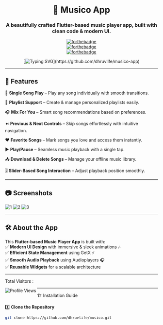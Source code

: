 <div align="center"> 

# 🎵 Musico App  

### A beautifully crafted Flutter-based music player app, built with clean code & modern UI.  

[![forthebadge](https://forthebadge.com/images/badges/built-by-developers.svg)](https://github.com/dhruvlife/musico-app)  
[![forthebadge](https://forthebadge.com/images/badges/made-with-flutter.svg)](https://flutter.dev)  
[![forthebadge](https://forthebadge.com/images/badges/built-for-android.svg)](https://github.com/dhruvlife/musico-app)  

[![Typing SVG](https://readme-typing-svg.demolab.com?font=Comic+Sans+MS&color=F72288&size=30&center=true&vCenter=true&width=600&height=50&lines=Welcome+to+Musico;Enjoy+your+favorite+melodies!)](https://github.com/dhruvlife/musico-app)

</div>

---

## 🚀 Features  

🎵 **Single Song Play** – Play any song individually with smooth transitions.  

📜 **Playlist Support** – Create & manage personalized playlists easily.  

🎧 **Mix For You** – Smart song recommendations based on preferences.  

⏪ **Previous & Next Controls** – Skip songs effortlessly with intuitive navigation.  

❤️ **Favorite Songs** – Mark songs you love and access them instantly.  

▶️ **Play/Pause** – Seamless music playback with a single tap.  

📥 **Download & Delete Songs** – Manage your offline music library.  

🎚 **Slider-Based Song Interaction** – Adjust playback position smoothly.  

---

## 📷 Screenshots  

![1](https://github.com/user-attachments/assets/1c5db697-8cf0-422e-83ba-4e702430ca0b)
![2](https://github.com/user-attachments/assets/9e6272bd-ec86-41c5-94b4-900acc42478e)
![3](https://github.com/user-attachments/assets/83d42966-a523-489a-9b21-faaeed88591e)


---

## 🛠️ About the App  

This **Flutter-based Music Player App** is built with:  
✅ **Modern UI Design** with immersive & sleek animations 🎶  
✅ **Efficient State Management** using GetX ⚡  
✅ **Smooth Audio Playback** using Audioplayers 🎧  
✅ **Reusable Widgets** for a scalable architecture  

---



Total Visitors : 


<img align="left" src="https://profile-counter.glitch.me/dhruvlife/count.svg" alt="Profile Views">



---


🏗 Installation Guide  

1️⃣ **Clone the Repository**  
```sh
git clone https://github.com/dhruvlife/musico.git


